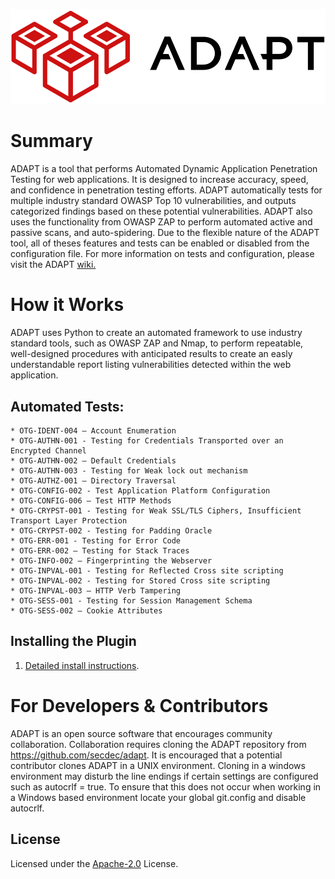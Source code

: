 ![adapt-logo](resources/adapt-logo-Expanded.png?raw=true "Adapt-logo")

# Summary
ADAPT is a tool that performs Automated Dynamic Application Penetration Testing for web applications. It is designed to increase accuracy, speed, and confidence in penetration testing efforts. ADAPT automatically tests for multiple industry standard OWASP Top 10 vulnerabilities, and outputs categorized findings based on these potential vulnerabilities. ADAPT also uses the functionality from OWASP ZAP to perform automated active and passive scans, and auto-spidering. Due to the flexible nature of the ADAPT tool, all of theses features and tests can be enabled or disabled from the configuration file. For more information on tests and configuration, please visit the ADAPT [wiki.](https://github.com/secdec/ADAPT/wiki)


# How it Works
ADAPT uses Python to create an automated framework to use industry standard tools, such as OWASP ZAP and Nmap, to perform repeatable, well-designed procedures with anticipated results to create an easly understandable report listing vulnerabilities detected within the web application.

## Automated Tests:
    * OTG-IDENT-004 – Account Enumeration
    * OTG-AUTHN-001 - Testing for Credentials Transported over an Encrypted Channel
    * OTG-AUTHN-002 – Default Credentials
    * OTG-AUTHN-003 - Testing for Weak lock out mechanism
    * OTG-AUTHZ-001 – Directory Traversal
    * OTG-CONFIG-002 - Test Application Platform Configuration
    * OTG-CONFIG-006 – Test HTTP Methods
    * OTG-CRYPST-001 - Testing for Weak SSL/TLS Ciphers, Insufficient Transport Layer Protection
    * OTG-CRYPST-002 - Testing for Padding Oracle
    * OTG-ERR-001 - Testing for Error Code
    * OTG-ERR-002 – Testing for Stack Traces
    * OTG-INFO-002 – Fingerprinting the Webserver
    * OTG-INPVAL-001 - Testing for Reflected Cross site scripting
    * OTG-INPVAL-002 - Testing for Stored Cross site scripting
    * OTG-INPVAL-003 – HTTP Verb Tampering
    * OTG-SESS-001 - Testing for Session Management Schema
    * OTG-SESS-002 – Cookie Attributes

## Installing the Plugin
1. [Detailed install instructions](https://github.com/secdec/adapt/wiki/Installation).

# For Developers & Contributors
ADAPT is an open source software that encourages community collaboration. Collaboration requires cloning the ADAPT repository from https://github.com/secdec/adapt. It is encouraged that a potential contributor clones ADAPT in a UNIX environment. Cloning in a windows environment may disturb the line endings if certain settings are configured such as autocrlf = true. To ensure that this does not occur when working in a Windows based environment locate your global git.config and disable autocrlf. 


## License
Licensed under the [Apache-2.0](https://github.com/secdec/adapt/blob/master/LICENSE) License.


